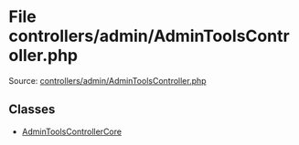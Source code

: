 File controllers/admin/AdminToolsController.php
=========

Source: [controllers/admin/AdminToolsController.php](https://github.com/PrestaShop/PrestaShop/blob/1.5.0.3/controllers/admin/AdminToolsController.php)


Classes
-------

* [AdminToolsControllerCore](class.AdminToolsControllerCore.md)

